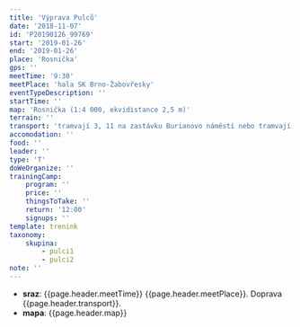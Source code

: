```yaml
---
title: 'Výprava Pulců'
date: '2018-11-07'
id: 'P20190126_99769'
start: '2019-01-26'
end: '2019-01-26'
place: 'Rosnička'
gps: ''
meetTime: '9:30'
meetPlace: 'hala SK Brno-Žabovřesky'
eventTypeDescription: ''
startTime: ''
map: 'Rosnička (1:4 000, ekvidistance 2,5 m)'
terrain: ''
transport: 'tramvají 3, 11 na zastávku Burianovo náměstí nebo tramvají 1 na zastávku Bráfova'
accomodation: ''
food: ''
leader: ''
type: 'T'
doWeOrganize: ''
trainingCamp:
    program: ''
    price: ''
    thingsToTake: ''
    return: '12:00'
    signups: ''
template: trenink
taxonomy:
    skupina:
        - pulci1
        - pulci2
note: ''
---
```

* **sraz**: {{page.header.meetTime}} {{page.header.meetPlace}}. Doprava {{page.header.transport}}.
* **mapa**: {{page.header.map}}
